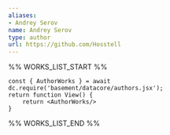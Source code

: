 ```yaml
---
aliases:
- Andrey Serov
name: Andrey Serov
type: author
url: https://github.com/Hosstell
---
```



%% WORKS_LIST_START %%

```datacorejsx
const { AuthorWorks } = await dc.require('basement/datacore/authors.jsx');
return function View() {
    return <AuthorWorks/>
}
```
%% WORKS_LIST_END %%